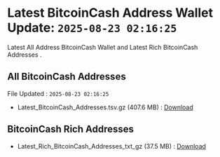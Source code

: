 # Latest BitcoinCash Address Wallet Update: `2025-08-23 02:16:25`

Latest All Address BitcoinCash Wallet and Latest Rich BitcoinCash Addresses .

## All BitcoinCash Addresses

File Updated : `2025-08-23 02:16:25`

- Latest_BitcoinCash_Addresses.tsv.gz (407.6 MB) : [Download](https://github.com/Pymmdrza/Rich-Address-Wallet/releases/tag/BitcoinCash)

## BitcoinCash Rich Addresses

- Latest_Rich_BitcoinCash_Addresses_txt_gz (37.5 MB) : [Download](https://github.com/Pymmdrza/Rich-Address-Wallet/releases/tag/BitcoinCash)
